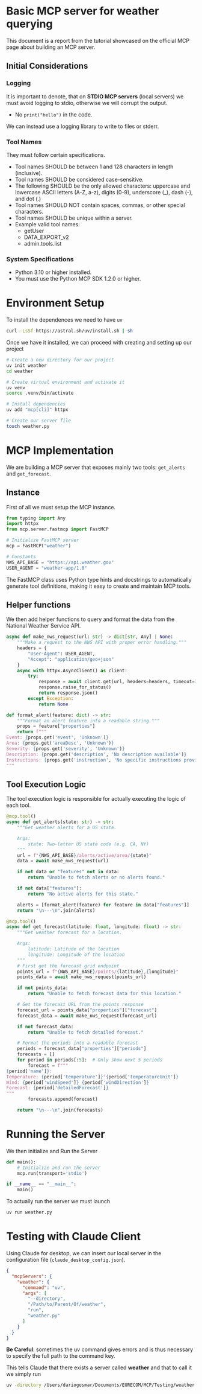 # Basic MCP server for weather querying

This document is a report from the tutorial showcased on the official MCP page about building an MCP server.

<aside>

# Initial Considerations

### Logging

It is important to denote, that on **STDIO MCP servers** (local servers) we must avoid logging to stdio, otherwise we will corrupt the output.

- No `print("hello")` in the code.

We can instead use a logging library to write to files or stderr.

### Tool Names

They must follow certain specifications.

- Tool names SHOULD be between 1 and 128 characters in length (inclusive).
- Tool names SHOULD be considered case-sensitive.
- The following SHOULD be the only allowed characters: uppercase and lowercase ASCII letters (A-Z, a-z), digits (0-9), underscore (_), dash (-), and dot (.)
- Tool names SHOULD NOT contain spaces, commas, or other special characters.
- Tool names SHOULD be unique within a server.
- Example valid tool names:
    - getUser
    - DATA_EXPORT_v2
    - admin.tools.list

### System Specifications

- Python 3.10 or higher installed.
- You must use the Python MCP SDK 1.2.0 or higher.
</aside>

# Environment Setup

To install the dependences we need to have `uv`

```bash
curl -LsSf https://astral.sh/uv/install.sh | sh
```

Once we have it installed, we can proceed with creating and setting up our project

```bash
# Create a new directory for our project
uv init weather
cd weather

# Create virtual environment and activate it
uv venv
source .venv/bin/activate

# Install dependencies
uv add "mcp[cli]" httpx

# Create our server file
touch weather.py
```

# MCP Implementation

We are building a MCP server that exposes mainly two tools: `get_alerts` and `get_forecast`. 

## Instance

First of all we must setup the MCP instance.

```python
from typing import Any
import httpx
from mcp.server.fastmcp import FastMCP

# Initialize FastMCP server
mcp = FastMCP("weather")

# Constants
NWS_API_BASE = "https://api.weather.gov"
USER_AGENT = "weather-app/1.0"
```

The FastMCP class uses Python type hints and docstrings to automatically generate tool definitions, making it easy to create and maintain MCP tools.

## Helper functions

We then add helper functions to query and format the data from the National Weather Service API.

```python
async def make_nws_request(url: str) -> dict[str, Any] | None:
    """Make a request to the NWS API with proper error handling."""
    headers = {
        "User-Agent": USER_AGENT,
        "Accept": "application/geo+json"
    }
    async with httpx.AsyncClient() as client:
        try:
            response = await client.get(url, headers=headers, timeout=30.0)
            response.raise_for_status()
            return response.json()
        except Exception:
            return None

def format_alert(feature: dict) -> str:
    """Format an alert feature into a readable string."""
    props = feature["properties"]
    return f"""
Event: {props.get('event', 'Unknown')}
Area: {props.get('areaDesc', 'Unknown')}
Severity: {props.get('severity', 'Unknown')}
Description: {props.get('description', 'No description available')}
Instructions: {props.get('instruction', 'No specific instructions provided')}
"""
```

## Tool Execution Logic

The tool execution logic is responsible for actually executing the logic of each tool.

```python
@mcp.tool()
async def get_alerts(state: str) -> str:
    """Get weather alerts for a US state.

    Args:
        state: Two-letter US state code (e.g. CA, NY)
    """
    url = f"{NWS_API_BASE}/alerts/active/area/{state}"
    data = await make_nws_request(url)

    if not data or "features" not in data:
        return "Unable to fetch alerts or no alerts found."

    if not data["features"]:
        return "No active alerts for this state."

    alerts = [format_alert(feature) for feature in data["features"]]
    return "\n---\n".join(alerts)

@mcp.tool()
async def get_forecast(latitude: float, longitude: float) -> str:
    """Get weather forecast for a location.

    Args:
        latitude: Latitude of the location
        longitude: Longitude of the location
    """
    # First get the forecast grid endpoint
    points_url = f"{NWS_API_BASE}/points/{latitude},{longitude}"
    points_data = await make_nws_request(points_url)

    if not points_data:
        return "Unable to fetch forecast data for this location."

    # Get the forecast URL from the points response
    forecast_url = points_data["properties"]["forecast"]
    forecast_data = await make_nws_request(forecast_url)

    if not forecast_data:
        return "Unable to fetch detailed forecast."

    # Format the periods into a readable forecast
    periods = forecast_data["properties"]["periods"]
    forecasts = []
    for period in periods[:5]:  # Only show next 5 periods
        forecast = f"""
{period['name']}:
Temperature: {period['temperature']}°{period['temperatureUnit']}
Wind: {period['windSpeed']} {period['windDirection']}
Forecast: {period['detailedForecast']}
"""
        forecasts.append(forecast)

    return "\n---\n".join(forecasts)
```

# Running the Server

We then initialize and Run the Server

```python
def main():
    # Initialize and run the server
    mcp.run(transport='stdio')

if __name__ == "__main__":
    main()
```

To actually run the server we must launch

```bash
uv run weather.py
```

# Testing with Claude Client

Using Claude for desktop, we can insert our local server in the configuration file (`claude_desktop_config.json`).

```json
{
  "mcpServers": {
    "weather": {
      "command": "uv",
      "args": [
        "--directory",
        "/Path/to/Parent/Of/weather",
        "run",
        "weather.py"
      ]
    }
  }
}
```

**Be Careful**: sometimes the uv command gives errors and is thus necessary to specify the full path to the command key.

This tells Claude that there exists a server called **weather** and that to call it we simply run

```bash
uv -directory /Users/dariogosmar/Documents/EURECOM/MCP/Testing/weather run weather.py
```
